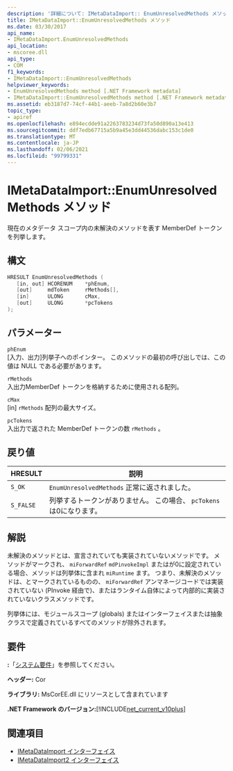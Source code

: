 ```yaml
---
description: '詳細について: IMetaDataImport:: EnumUnresolvedMethods メソッド'
title: IMetaDataImport::EnumUnresolvedMethods メソッド
ms.date: 03/30/2017
api_name:
- IMetaDataImport.EnumUnresolvedMethods
api_location:
- mscoree.dll
api_type:
- COM
f1_keywords:
- IMetaDataImport::EnumUnresolvedMethods
helpviewer_keywords:
- EnumUnresolvedMethods method [.NET Framework metadata]
- IMetaDataImport::EnumUnresolvedMethods method [.NET Framework metadata]
ms.assetid: eb3187d7-74cf-44b1-aeeb-7a8d2b60e3b7
topic_type:
- apiref
ms.openlocfilehash: e894ecdde91a2263783234d73fa50d890a13e413
ms.sourcegitcommit: ddf7edb67715a5b9a45e3dd44536dabc153c1de0
ms.translationtype: MT
ms.contentlocale: ja-JP
ms.lasthandoff: 02/06/2021
ms.locfileid: "99799331"
---
```

# <a name="imetadataimportenumunresolvedmethods-method"></a>IMetaDataImport::EnumUnresolvedMethods メソッド

現在のメタデータ スコープ内の未解決のメソッドを表す MemberDef トークンを列挙します。  
  
## <a name="syntax"></a>構文  
  
```cpp  
HRESULT EnumUnresolvedMethods (  
   [in, out] HCORENUM    *phEnum,  
   [out]     mdToken     rMethods[],  
   [in]      ULONG       cMax,  
   [out]     ULONG       *pcTokens  
);  
```  
  
## <a name="parameters"></a>パラメーター  

 `phEnum`  
 [入力、出力]列挙子へのポインター。 このメソッドの最初の呼び出しでは、この値は NULL である必要があります。  
  
 `rMethods`  
 入出力MemberDef トークンを格納するために使用される配列。  
  
 `cMax`  
 [in] `rMethods` 配列の最大サイズ。  
  
 `pcTokens`  
 入出力で返された MemberDef トークンの数 `rMethods` 。  
  
## <a name="return-value"></a>戻り値  
  
|HRESULT|説明|  
|-------------|-----------------|  
|`S_OK`|`EnumUnresolvedMethods` 正常に返されました。|  
|`S_FALSE`|列挙するトークンがありません。 この場合、 `pcTokens` は0になります。|  
  
## <a name="remarks"></a>解説  

 未解決のメソッドとは、宣言されていても実装されていないメソッドです。 メソッドがマークされ、 `miForwardRef` `mdPinvokeImpl` またはが0に設定されている場合、メソッドは列挙体に含まれ `miRuntime` ます。 つまり、未解決のメソッドは、とマークされているものの、 `miForwardRef` アンマネージコードでは実装されていない (PInvoke 経由で)、またはランタイム自体によって内部的に実装されていないクラスメソッドです。  
  
 列挙体には、モジュールスコープ (globals) またはインターフェイスまたは抽象クラスで定義されているすべてのメソッドが除外されます。  
  
## <a name="requirements"></a>要件  

 **:**「[システム要件](../../get-started/system-requirements.md)」を参照してください。  
  
 **ヘッダー:** Cor  
  
 **ライブラリ:** MsCorEE.dll にリソースとして含まれています  
  
 **.NET Framework のバージョン:**[!INCLUDE[net_current_v10plus](../../../../includes/net-current-v10plus-md.md)]  
  
## <a name="see-also"></a>関連項目

- [IMetaDataImport インターフェイス](imetadataimport-interface.md)
- [IMetaDataImport2 インターフェイス](imetadataimport2-interface.md)

